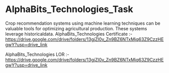 # AlphaBits_Technologies_Task
Crop recommendation systems using machine learning techniques can be valuable tools for optimizing
agricultural production. These systems leverage historicaldata.
AlphaBits_Technologies Certificate   :- https://drive.google.com/drive/folders/13gjZI0v_Zn9BZ6NTxMjq63Z9CzzHEgwY?usp=drive_link  

AlphaBits_Technologies LOR :- https://drive.google.com/drive/folders/13gjZI0v_Zn9BZ6NTxMjq63Z9CzzHEgwY?usp=drive_link
